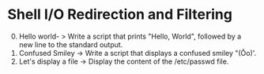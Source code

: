 # Shell I/O Redirection and Filtering
0. Hello world- > Write a script that prints "Hello, World", followed by a new line to the standard output.
1. Confused Smiley -> Write a script that displays a confused smiley "(Ôo)'.
2. Let's display a file -> Display the content of the /etc/passwd file.
